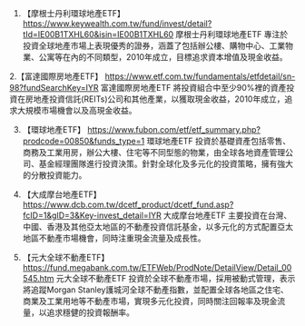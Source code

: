 

1. 【摩根士丹利環球地產ETF】
https://www.keywealth.com.tw/fund/invest/detail?tId=IE00B1TXHL60&isin=IE00B1TXHL60
摩根士丹利環球地產ETF 專注於投資全球地產市場上表現優秀的證券，涵蓋了包括辦公樓、購物中心、工業物業、公寓等在內的不同類型，2010年成立，目標追求資本增值及現金收益。

2.【富達國際房地產ETF】
https://www.etf.com.tw/fundamentals/etfdetail/sn-98?fundSearchKey=IYR
富達國際房地產ETF  將投資組合中至少90%裡的資產投資在房地產投資信託(REITs)公司和其他產業，以獲取現金收益，2010年成立，追求大規模市場機會以及高現金收益。

3. 【環球地產ETF】
https://www.fubon.com/etf/etf_summary.php?prodcode=00850&funds_type=1
環球地產ETF 投資於基礎資產包括零售、商務及工業用房，辦公大樓、住宅等不同型態的物業，由全球各地資產管理公司、基金經理團隊進行投資決策。針對全球化及多元化的投資策略，擁有強大的分散投資能力。

4. 【大成摩台地產ETF】
https://www.dcb.com.tw/dcetf_product/dcetf_fund.asp?fcID=1&gID=3&Key-invest_detail=IYR
大成摩台地產ETF 主要投資在台灣、中國、香港及其他亞太地區的不動產投資信託基金，以多元化的方式配置亞太地區不動產市場機會，同時注重現金流量及成長性。

5. 【元大全球不動產ETF】
https://fund.megabank.com.tw/ETFWeb/ProdNote/DetailView/Detail_00545.htm
元大全球不動產ETF 投資於全球不動產市場，採用被動式管理，表示將追蹤Morgan Stanley護城河全球不動產指數，並配置全球各地區之住宅、商業及工業用地等不動產市場，實現多元化投資，同時關注回報率及現金流量，以追求穩健的投資報酬率。
